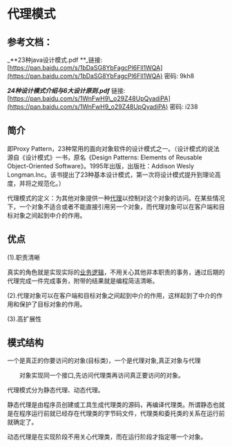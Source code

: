 # 代理模式

## 参考文档：

_**23种java设计模式.pdf   **_链接: [https://pan.baidu.com/s/1bDaSG8YbFagcPl6Fll1WQA](https://pan.baidu.com/s/1bDaSG8YbFagcPl6Fll1WQA) 密码: 9kh8

_**24种设计模式介绍与6大设计原则.pdf**_   链接: [https://pan.baidu.com/s/1WnFwH9\_o29Z48UpQyadiPA](https://pan.baidu.com/s/1WnFwH9_o29Z48UpQyadiPA) 密码: i238

## 简介

即Proxy Pattern，23种常用的面向对象软件的设计模式之一。（设计模式的说法源自《设计模式》一书，原名《Design Patterns: Elements of Reusable Object-Oriented Software》。1995年出版，出版社：Addison Wesly Longman.Inc。该书提出了23种基本设计模式，第一次将设计模式提升到理论高度，并将之规范化。）

代理模式的定义：为其他对象提供一种[代理](https://baike.baidu.com/item/代理)以控制对这个对象的访问。在某些情况下，一个对象不适合或者不能直接引用另一个对象，而代理对象可以在客户端和目标对象之间起到中介的作用。

## 优点

\(1\).职责清晰

真实的角色就是实现实际的[业务逻辑](https://baike.baidu.com/item/业务逻辑)，不用关心其他非本职责的事务，通过后期的代理完成一件完成事务，附带的结果就是编程简洁清晰。

\(2\).代理对象可以在客户端和目标对象之间起到中介的作用，这样起到了中介的作用和保护了目标对象的作用。

\(3\).高扩展性

## 模式结构

一个是真正的你要访问的对象\(目标类\)，一个是代理对象,真正对象与代理

  


　　对象实现同一个接口,先访问代理类再访问真正要访问的对象。

代理模式分为静态代理、动态代理。

静态代理是由程序员创建或工具生成代理类的源码，再编译代理类。所谓静态也就是在程序运行前就已经存在代理类的字节码文件，代理类和委托类的关系在运行前就确定了。

动态代理是在实现阶段不用关心代理类，而在运行阶段才指定哪一个对象。

